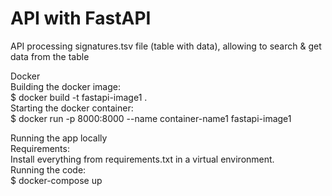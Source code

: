 # API with FastAPI
API processing signatures.tsv file (table with data), allowing to search & get data from the table<br>

Docker<br>
Building the docker image:<br>
$ docker build -t fastapi-image1 .<br>
Starting the docker container:<br>
$ docker run -p 8000:8000 --name container-name1 fastapi-image1<br> 

Running the app locally<br>
Requirements:<br>
Install everything from requirements.txt in a virtual environment.<br> 
Running the code:<br> 
$ docker-compose up<br>

